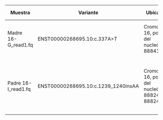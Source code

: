 | Muestra| Variante|Ubicación|Tipo de variación| Alelo natural/mutante| Cigosidad|
|----------|----------|----------|-----------|---------|----------|
| Madre 16-G_read1.fq| ENST00000268695.10:c.337A>T| Cromosoma 16, posición  del nucleótido 88841077|La variante es causada debido al cambio de nucleótido A por una T| ATT/TTT|
| Padre 16-I_read1.fq|ENST00000268695.10:c.1239_1240insAA|Cromosoma 16, posición del nucleótido 88824769-88824770| La variante se genera por la inserción de dos nucleótidos AA en la posición mencionada| AGA/AGAAA|
